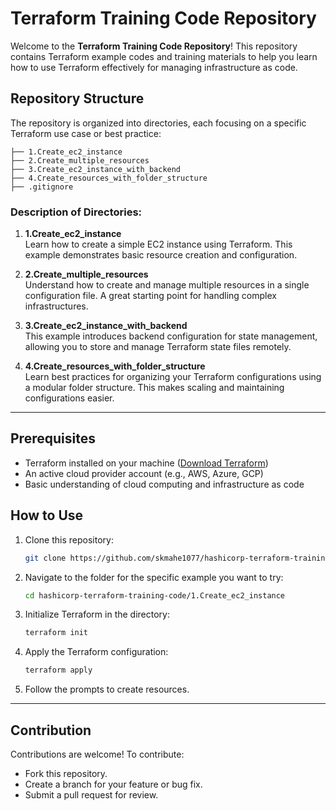 # Terraform Training Code Repository

Welcome to the **Terraform Training Code Repository**! This repository contains Terraform example codes and training materials to help you learn how to use Terraform effectively for managing infrastructure as code.

## Repository Structure

The repository is organized into directories, each focusing on a specific Terraform use case or best practice:

```
├── 1.Create_ec2_instance
├── 2.Create_multiple_resources
├── 3.Create_ec2_instance_with_backend
├── 4.Create_resources_with_folder_structure
├── .gitignore
```

### Description of Directories:

1. **1.Create_ec2_instance**  
   Learn how to create a simple EC2 instance using Terraform. This example demonstrates basic resource creation and configuration.

2. **2.Create_multiple_resources**  
   Understand how to create and manage multiple resources in a single configuration file. A great starting point for handling complex infrastructures.

3. **3.Create_ec2_instance_with_backend**  
   This example introduces backend configuration for state management, allowing you to store and manage Terraform state files remotely.

4. **4.Create_resources_with_folder_structure**  
   Learn best practices for organizing your Terraform configurations using a modular folder structure. This makes scaling and maintaining configurations easier.

---

## Prerequisites

- Terraform installed on your machine ([Download Terraform](https://www.terraform.io/downloads))
- An active cloud provider account (e.g., AWS, Azure, GCP)
- Basic understanding of cloud computing and infrastructure as code

## How to Use

1. Clone this repository:  
   ```bash
   git clone https://github.com/skmahe1077/hashicorp-terraform-training-code.git
   ```
2. Navigate to the folder for the specific example you want to try:  
   ```bash
   cd hashicorp-terraform-training-code/1.Create_ec2_instance
   ```
3. Initialize Terraform in the directory:  
   ```bash
   terraform init
   ```
4. Apply the Terraform configuration:  
   ```bash
   terraform apply
   ```
5. Follow the prompts to create resources.

---

## Contribution

Contributions are welcome! To contribute:  
- Fork this repository.  
- Create a branch for your feature or bug fix.  
- Submit a pull request for review.
